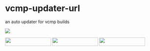 # vcmp-updater-url
an auto updater for vcmp builds

<img src="https://i.imgur.com/OP25oD0.jpeg">

<a href="https://github.com/MEGAMINDMK/vcmp-updater-url/releases/download/v1.0/vcmpupdaterurl.exe"><img src="https://img.shields.io/github/downloads/MEGAMINDMK/vcmp-updater-url/total.svg?color=tuquoise&label=Downloads&logo=github&logoColor=white&style=for-the-badge" width="150" height="28"></a>
<img src="https://img.shields.io/github/v/release/MEGAMINDMK/vcmp-updater-url?color=blue&label=Latest%20Update&labelColor=black" width="150" height="28">
<img src="https://img.shields.io/badge/license-MIT%20-green" width="150" height="28">
